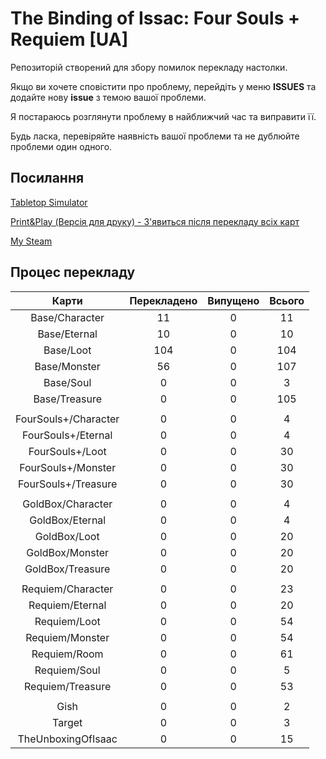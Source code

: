 # The Binding of Issac: Four Souls + Requiem [UA]

Репозиторій створений для збору помилок перекладу настолки.

Якщо ви хочете сповістити про проблему, перейдіть у меню **ISSUES** та додайте нову **issue** з темою вашої проблеми.

Я постараюсь розглянути проблему в найближчий час та виправити її.

Будь ласка, перевіряйте наявність вашої проблеми та не дублюйте проблеми один одного.

## Поcилання

[Tabletop Simulator](https://steamcommunity.com/sharedfiles/filedetails/?id=2895261974)

[Print&Play (Версія для друку) - З'явиться після перекладу всіх карт](#)

[My Steam](https://steamcommunity.com/id/H1ghError/)

## Процес перекладу

|         Карти        | Перекладено | Випущено | Всього |
|:--------------------:|:-----------:|:--------:|:------:|
| Base/Character       |      11     |     0    |   11   |
| Base/Eternal         |      10     |     0    |   10   |
| Base/Loot            |     104     |     0    |   104  |
| Base/Monster         |      56     |     0    |   107  |
| Base/Soul            |      0      |     0    |    3   |
| Base/Treasure        |      0      |     0    |   105  |
|                      |             |          |        |
| FourSouls+/Character |      0      |     0    |    4   |
| FourSouls+/Eternal   |      0      |     0    |    4   |
| FourSouls+/Loot      |      0      |     0    |   30   |
| FourSouls+/Monster   |      0      |     0    |   30   |
| FourSouls+/Treasure  |      0      |     0    |   30   |
|                      |             |          |        |
| GoldBox/Character    |      0      |     0    |    4   |
| GoldBox/Eternal      |      0      |     0    |    4   |
| GoldBox/Loot         |      0      |     0    |   20   |
| GoldBox/Monster      |      0      |     0    |   20   |
| GoldBox/Treasure     |      0      |     0    |   20   |
|                      |             |          |        |
| Requiem/Character    |      0      |     0    |   23   |
| Requiem/Eternal      |      0      |     0    |   20   |
| Requiem/Loot         |      0      |     0    |   54   |
| Requiem/Monster      |      0      |     0    |   54   |
| Requiem/Room         |      0      |     0    |   61   |
| Requiem/Soul         |      0      |     0    |    5   |
| Requiem/Treasure     |      0      |     0    |   53   |
|                      |             |          |        |
| Gish                 |      0      |     0    |    2   |
| Target               |      0      |     0    |    3   |
| TheUnboxingOfIsaac   |      0      |     0    |   15   |

